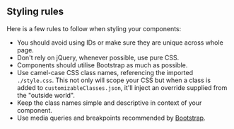 ## Styling rules

Here is a few rules to follow when styling your components:

- You should avoid using IDs or make sure they are unique across whole page.
- Don't rely on jQuery, whenever possible, use pure CSS.
- Components should utilise Bootstrap as much as possible.
- Use camel-case CSS class names, referencing the imported `./style.css`. This not only will scope your CSS but when a class is added to `customizableClasses.json`, it'll inject an override supplied from the "outside world".
- Keep the class names simple and descriptive in context of your component.
- Use media queries and breakpoints recommended by [Bootstrap](https://getbootstrap.com/docs/4.0/layout/overview/).
